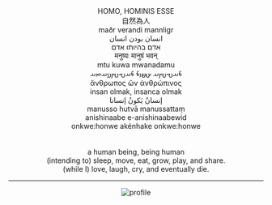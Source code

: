 <div align="center">
HOMO, HOMINIS ESSE<br>
自然為人<br>
maðr verandi mannligr<br>
انسان بودن انسان<br>
אדם בהיותו אדם<br>
मनुष्यः मानुषं भवन्<br>
mtu kuwa mwanadamu<br>
𐬨𐬀𐬱𐬫𐬀 𐬀𐬵𐬎𐬨 𐬨𐬀𐬱𐬫𐬯𐬀𐬙𐬀<br>
ἄνθρωπος ὤν ἀνθρώπινος<br>
insan olmak, insanca olmak<br>
إنسانٌ يَكونُ إنسانا<br>
manusso hutvā manussattaṃ<br>
anishinaabe e-anishinaabewid<br>
onkwe:honwe akénhake onkwe:honwe<br>
<br>
<br>
a human being, being human<br>
(intending to) sleep, move, eat, grow, play, and share.<br>
(while I) love, laugh, cry, and eventually die.

---

![profile](http://github-profile-summary-cards.vercel.app/api/cards/profile-details?username=philoserf&theme=github)
